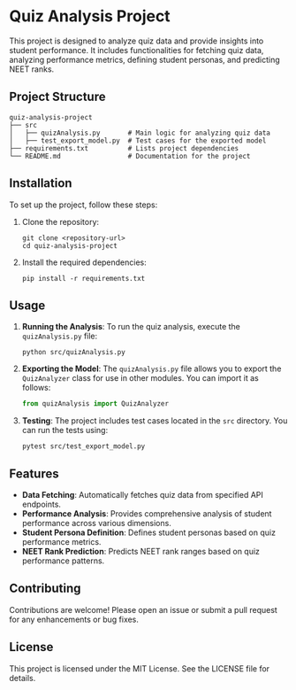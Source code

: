 # Quiz Analysis Project

This project is designed to analyze quiz data and provide insights into student performance. It includes functionalities for fetching quiz data, analyzing performance metrics, defining student personas, and predicting NEET ranks.

## Project Structure

```
quiz-analysis-project
├── src
│   ├── quizAnalysis.py       # Main logic for analyzing quiz data
│   ├── test_export_model.py  # Test cases for the exported model  
├── requirements.txt          # Lists project dependencies
└── README.md                 # Documentation for the project
```

## Installation

To set up the project, follow these steps:

1. Clone the repository:
   ```
   git clone <repository-url>
   cd quiz-analysis-project
   ```

2. Install the required dependencies:
   ```
   pip install -r requirements.txt
   ```

## Usage

1. **Running the Analysis**:
   To run the quiz analysis, execute the `quizAnalysis.py` file:
   ```
   python src/quizAnalysis.py
   ```

2. **Exporting the Model**:
   The `quizAnalysis.py` file allows you to export the `QuizAnalyzer` class for use in other modules. You can import it as follows:
   ```python
   from quizAnalysis import QuizAnalyzer
   ```

3. **Testing**:
   The project includes test cases located in the `src` directory. You can run the tests using:
   ```
   pytest src/test_export_model.py
   ```

## Features

- **Data Fetching**: Automatically fetches quiz data from specified API endpoints.
- **Performance Analysis**: Provides comprehensive analysis of student performance across various dimensions.
- **Student Persona Definition**: Defines student personas based on quiz performance metrics.
- **NEET Rank Prediction**: Predicts NEET rank ranges based on quiz performance patterns.

## Contributing

Contributions are welcome! Please open an issue or submit a pull request for any enhancements or bug fixes.

## License

This project is licensed under the MIT License. See the LICENSE file for details.
